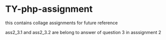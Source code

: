 # TY-php-assignment
this contains collage assignments for future reference

ass2_3.1 and ass2_3.2 are belong to answer of question 3 in asssignment 2
